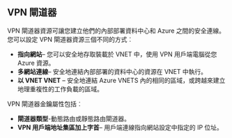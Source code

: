 ## <a name="vpn-gateway"></a>VPN 閘道器 
VPN 閘道器資源可讓您建立他們的內部部署資料中心和 Azure 之間的安全連線。 您可以設定 VPN 閘道器資源三個不同的方式︰
 
- **指向網站**– 您可以安全地存取裝載於 VNET 中，使用 VPN 用戶端電腦從您 Azure 資源。 
- **多網站連線**– 安全地連結內部部署的資料中心的資源在 VNET 中執行。 
- **以 VNET VNET** – 安全地連結 Azure VNETS 內的相同的區域，或跨越來建立地理重複性的工作負載的區域。

VPN 閘道器金鑰屬性包括︰
 
- **閘道器類型**-動態路由或靜態路由閘道器。 
- **VPN 用戶端地址集區加上字首**– 用戶端連線指向網站設定中指定的 IP 位址。